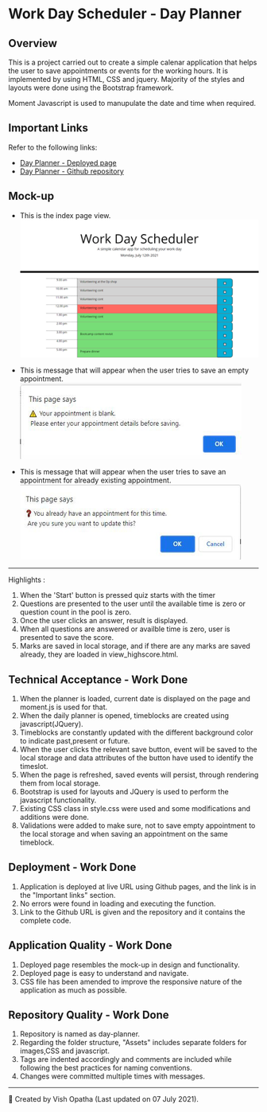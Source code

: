 # Work Day Scheduler - Day Planner

## Overview
This is a project carried out to create a simple calenar application that helps the user to save appointments or events for the working hours. It is implemented by using HTML, CSS and jquery. Majority of the styles and layouts were done using the Bootstrap framework.

Moment Javascript is used to manupulate the date and time when required.

## Important Links
Refer to the following links:
* [Day Planner - Deployed page](https://vish-opatha.github.io/day-planner/)
* [Day Planner - Github repository](https://github.com/vish-opatha/day-planner)

## Mock-up
* This is the index page view.
![Main view](./assets/images/main.png)


* This is message that will appear when the user tries to save an empty appointment.
![Empty appointments validation](./assets/images/msg-one.jpg)


* This is message that will appear when the user tries to save an appointment for already existing appointment.
![Existing appointments validation](./assets/images/msg-two.JPG)


---
Highlights :
  1. When the 'Start' button is pressed quiz starts with the timer
  2. Questions are presented to the user until the available time is zero or question count in the pool is zero.
  3. Once the user clicks an answer, result is displayed.
  4. When all questions are answered or availble time is zero, user is presented to save the score.
  5. Marks are saved in local storage, and if there are any marks are saved already, they are loaded in view_highscore.html.

## Technical Acceptance - Work Done
1. When the planner is loaded,  current date is displayed on the page and moment.js is used for that.
2. When the daily planner is opened, timeblocks are created using javascript(JQuery).
3. Timeblocks are constantly updated with the different background color to indicate past,present or future.
4. When the user clicks the relevant save button, event will be saved to the local storage and data attributes of the button have used to identify the timeslot.
5. When the page is refreshed, saved events will persist, through rendering them from local storage.
6. Bootstrap is used for layouts and JQuery is used to perform the javascript functionality.
7. Existing CSS class in style.css were used and some modifications and additions were done.
8. Validations were added to make sure, not to save empty appointment to the local storage and when saving an appointment on the same timeblock.

## Deployment - Work Done
1. Application is deployed at live URL using Github pages, and the link is in the "Important links" section.
2. No errors were found in loading and executing the function.
3. Link to the Github URL is given and the repository and it contains the complete code.

## Application Quality - Work Done
1. Deployed page resembles the mock-up in design and functionality.
2. Deployed page is easy to understand and navigate.
3. CSS file has been amended to improve the responsive nature of the application as much as possible.

## Repository Quality - Work Done
1. Repository is named as day-planner.
2. Regarding the folder structure, "Assets" includes separate folders for images,CSS and javascript.
4. Tags are indented accordingly and comments are included while following the best practices for naming conventions.
5. Changes were committed multiple times with messages.

- - -
📝 Created by Vish Opatha (Last updated on 07 July 2021).

